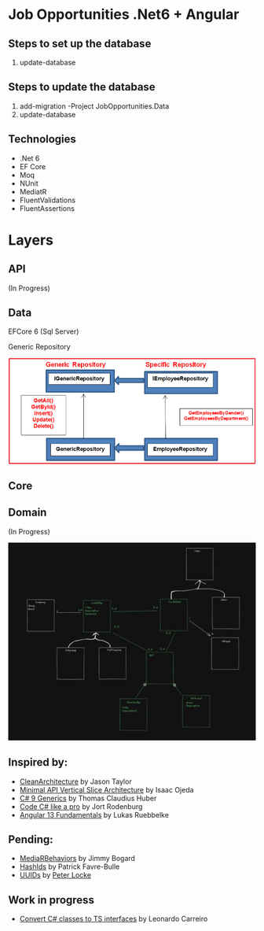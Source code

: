 # Job Opportunities .Net6 + Angular

## Steps to set up the database

1) update-database

## Steps to update the database

1) add-migration <MigrationName> -Project JobOpportunities.Data
2) update-database

## Technologies
* .Net 6
* EF Core
* Moq
* NUnit
* MediatR
* FluentValidations
* FluentAssertions

# Layers

## API
(In Progress)

## Data
EFCore 6 (Sql Server)

Generic Repository

![](2022-08-04-15-24-36.png)

## Core

## Domain

(In Progress)

![](2022-08-04-16-44-22.png)

## Inspired by:

- [CleanArchitecture](https://github.com/jasontaylordev/CleanArchitecture) by Jason Taylor
- [Minimal API Vertical Slice Architecture](https://github.com/isaacOjeda/MinimalApiArchitecture) by Isaac Ojeda
- [C# 9 Generics](https://app.pluralsight.com/library/courses/c-sharp-generics/table-of-contents) by Thomas Claudius Huber
- [Code C# like a pro](https://www.oreilly.com/library/view/code-like-a/9781617298028/) by Jort Rodenburg
- [Angular 13 Fundamentals](https://frontendmasters.com/courses/angular-13/) by Lukas Ruebbelke
  
## Pending:
- [MediaRBehaviors](https://github.com/jbogard/MediatR/wiki/Behaviors) by Jimmy Bogard
- [HashIds](https://medium.com/@patrickfav/a-better-way-to-protect-your-database-ids-a33fa9867552) by Patrick Favre-Bulle
- [UUIDs](https://medium.com/lightrail/prevent-business-intelligence-leaks-by-using-uuids-instead-of-database-ids-on-urls-and-in-apis-17f15669fd2e) by [Peter Locke](https://medium.com/@pdlocke)

## Work in progress

- [Convert C# classes to TS interfaces](https://www.freecodecamp.org/news/the-easy-way-to-get-typescript-interfaces-from-c-java-or-python-code-in-any-ide-c3acac1e366a/) by Leonardo Carreiro
